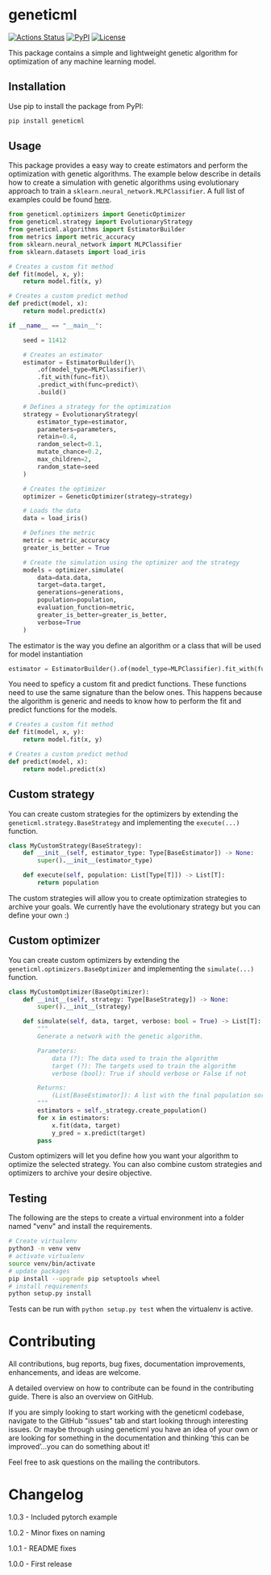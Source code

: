 # geneticml

[![Actions Status](https://github.com/albarsil/geneticml/workflows/Tests/badge.svg?branch=main)](https://github.com/albarsil/geneticml/actions/workflows/tests.yml)
[![PyPI](https://img.shields.io/pypi/v/geneticml?color=g)](https://pypi.org/project/geneticml/)
[![License](https://img.shields.io/badge/license-MIT-purple)](https://github.com/albarsil/geneticml/blob/master/LICENSE)

This package contains a simple and lightweight genetic algorithm for optimization of any machine learning model.

## Installation

Use pip to install the package from PyPI:

```bash
pip install geneticml
```

## Usage

This package provides a easy way to create estimators and perform the optimization with genetic algorithms. The example below describe in details how to create a simulation with genetic algorithms using evolutionary approach to train a `sklearn.neural_network.MLPClassifier`. A full list of examples could be found [here](https://github.com/albarsil/geneticml/tree/main/examples).


```python
from geneticml.optimizers import GeneticOptimizer
from geneticml.strategy import EvolutionaryStrategy
from geneticml.algorithms import EstimatorBuilder
from metrics import metric_accuracy
from sklearn.neural_network import MLPClassifier
from sklearn.datasets import load_iris

# Creates a custom fit method
def fit(model, x, y):
    return model.fit(x, y)

# Creates a custom predict method
def predict(model, x):
    return model.predict(x)

if __name__ == "__main__":

    seed = 11412

    # Creates an estimator
    estimator = EstimatorBuilder()\
        .of(model_type=MLPClassifier)\
        .fit_with(func=fit)\
        .predict_with(func=predict)\
        .build()

    # Defines a strategy for the optimization
    strategy = EvolutionaryStrategy(
        estimator_type=estimator,
        parameters=parameters,
        retain=0.4,
        random_select=0.1,
        mutate_chance=0.2,
        max_children=2,
        random_state=seed
    )

    # Creates the optimizer
    optimizer = GeneticOptimizer(strategy=strategy)

    # Loads the data
    data = load_iris()

    # Defines the metric
    metric = metric_accuracy
    greater_is_better = True

    # Create the simulation using the optimizer and the strategy
    models = optimizer.simulate(
        data=data.data, 
        target=data.target,
        generations=generations,
        population=population,
        evaluation_function=metric,
        greater_is_better=greater_is_better,
        verbose=True
    )
```

The estimator is the way you define an algorithm or a class that will be used for model instantiation

```python
estimator = EstimatorBuilder().of(model_type=MLPClassifier).fit_with(func=fit).predict_with(func=predict).build()
```

You need to speficy a custom fit and predict functions. These functions need to use the same signature than the below ones. This happens because the algorithm is generic and needs to know how to perform the fit and predict functions for the models.

```python
# Creates a custom fit method
def fit(model, x, y):
    return model.fit(x, y)

# Creates a custom predict method
def predict(model, x):
    return model.predict(x)
```

## Custom strategy

You can create custom strategies for the optimizers by extending the `geneticml.strategy.BaseStrategy` and implementing the `execute(...)` function.

```python
class MyCustomStrategy(BaseStrategy):
    def __init__(self, estimator_type: Type[BaseEstimator]) -> None:
        super().__init__(estimator_type)

    def execute(self, population: List[Type[T]]) -> List[T]:
        return population
```

The custom strategies will allow you to create optimization strategies to archive your goals. We currently have the evolutionary strategy but you can define your own :)

## Custom optimizer

You can create custom optimizers by extending the `geneticml.optimizers.BaseOptimizer` and implementing the `simulate(...)` function.

```python
class MyCustomOptimizer(BaseOptimizer):
    def __init__(self, strategy: Type[BaseStrategy]) -> None:
        super().__init__(strategy)

    def simulate(self, data, target, verbose: bool = True) -> List[T]:
        """
        Generate a network with the genetic algorithm.

        Parameters:
            data (?): The data used to train the algorithm
            target (?): The targets used to train the algorithm
            verbose (bool): True if should verbose or False if not

        Returns:
            (List[BaseEstimator]): A list with the final population sorted by their loss
        """
        estimators = self._strategy.create_population()
        for x in estimators:
            x.fit(data, target)
            y_pred = x.predict(target)
        pass 
```

Custom optimizers will let you define how you want your algorithm to optimize the selected strategy. You can also combine custom strategies and optimizers to archive your desire objective.


## Testing

The following are the steps to create a virtual environment into a folder named "venv" and install the requirements.

```bash
# Create virtualenv
python3 -m venv venv
# activate virtualenv
source venv/bin/activate
# update packages
pip install --upgrade pip setuptools wheel
# install requirements
python setup.py install
```

Tests can be run with `python setup.py test` when the virtualenv is active.

# Contributing
All contributions, bug reports, bug fixes, documentation improvements, enhancements, and ideas are welcome.

A detailed overview on how to contribute can be found in the contributing guide. There is also an overview on GitHub.

If you are simply looking to start working with the geneticml codebase, navigate to the GitHub "issues" tab and start looking through interesting issues. Or maybe through using geneticml you have an idea of your own or are looking for something in the documentation and thinking ‘this can be improved’...you can do something about it!

Feel free to ask questions on the mailing the contributors.

# Changelog

1.0.3 - Included pytorch example

1.0.2 - Minor fixes on naming

1.0.1 - README fixes

1.0.0 - First release
